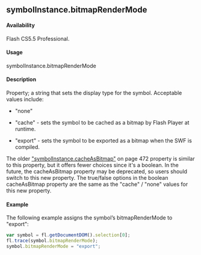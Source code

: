 ## symbolInstance.bitmapRenderMode

#### Availability

Flash CS5.5 Professional.

#### Usage

symbolInstance.bitmapRenderMode

#### Description

Property; a string that sets the display type for the symbol. Acceptable values include:

-   "none"

-   "cache" - sets the symbol to be cached as a bitmap by Flash Player at runtime.

-   "export" - sets the symbol to be exported as a bitmap when the SWF is compiled.

The older ["symbolInstance.cacheAsBitmap"](../SymbolInstance_object/symbolInstanc7.md) on page 472 property is similar to this property, but it offers fewer choices since it's a boolean. In the future, the cacheAsBitmap property may be deprecated, so users should switch to this new property. The true/false options in the boolean cacheAsBitmap property are the same as the "cache" / "none" values for this new property.

#### Example

The following example assigns the symbol’s bitmapRenderMode to "export":
```javascript
var symbol = fl.getDocumentDOM().selection[0]; 
fl.trace(symbol.bitmapRenderMode);
symbol.bitmapRenderMode = "export";

```